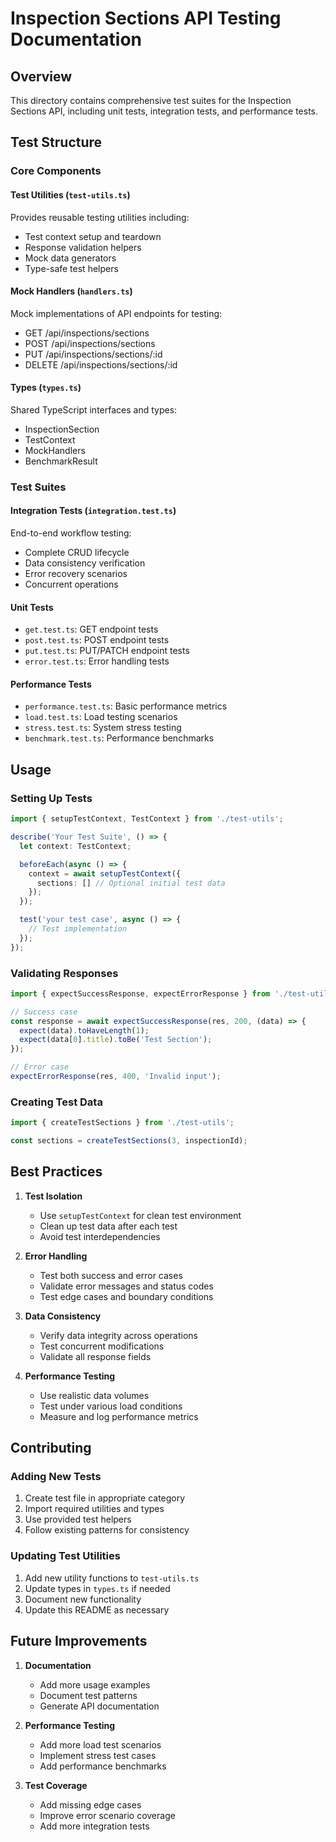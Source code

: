 # Inspection Sections API Testing Documentation

## Overview
This directory contains comprehensive test suites for the Inspection Sections API, including unit tests, integration tests, and performance tests.

## Test Structure

### Core Components

#### Test Utilities (`test-utils.ts`)
Provides reusable testing utilities including:
- Test context setup and teardown
- Response validation helpers
- Mock data generators
- Type-safe test helpers

#### Mock Handlers (`handlers.ts`)
Mock implementations of API endpoints for testing:
- GET /api/inspections/sections
- POST /api/inspections/sections
- PUT /api/inspections/sections/:id
- DELETE /api/inspections/sections/:id

#### Types (`types.ts`)
Shared TypeScript interfaces and types:
- InspectionSection
- TestContext
- MockHandlers
- BenchmarkResult

### Test Suites

#### Integration Tests (`integration.test.ts`)
End-to-end workflow testing:
- Complete CRUD lifecycle
- Data consistency verification
- Error recovery scenarios
- Concurrent operations

#### Unit Tests
- `get.test.ts`: GET endpoint tests
- `post.test.ts`: POST endpoint tests
- `put.test.ts`: PUT/PATCH endpoint tests
- `error.test.ts`: Error handling tests

#### Performance Tests
- `performance.test.ts`: Basic performance metrics
- `load.test.ts`: Load testing scenarios
- `stress.test.ts`: System stress testing
- `benchmark.test.ts`: Performance benchmarks

## Usage

### Setting Up Tests
```typescript
import { setupTestContext, TestContext } from './test-utils';

describe('Your Test Suite', () => {
  let context: TestContext;

  beforeEach(async () => {
    context = await setupTestContext({
      sections: [] // Optional initial test data
    });
  });

  test('your test case', async () => {
    // Test implementation
  });
});
```

### Validating Responses
```typescript
import { expectSuccessResponse, expectErrorResponse } from './test-utils';

// Success case
const response = await expectSuccessResponse(res, 200, (data) => {
  expect(data).toHaveLength(1);
  expect(data[0].title).toBe('Test Section');
});

// Error case
expectErrorResponse(res, 400, 'Invalid input');
```

### Creating Test Data
```typescript
import { createTestSections } from './test-utils';

const sections = createTestSections(3, inspectionId);
```

## Best Practices

1. **Test Isolation**
   - Use `setupTestContext` for clean test environment
   - Clean up test data after each test
   - Avoid test interdependencies

2. **Error Handling**
   - Test both success and error cases
   - Validate error messages and status codes
   - Test edge cases and boundary conditions

3. **Data Consistency**
   - Verify data integrity across operations
   - Test concurrent modifications
   - Validate all response fields

4. **Performance Testing**
   - Use realistic data volumes
   - Test under various load conditions
   - Measure and log performance metrics

## Contributing

### Adding New Tests
1. Create test file in appropriate category
2. Import required utilities and types
3. Use provided test helpers
4. Follow existing patterns for consistency

### Updating Test Utilities
1. Add new utility functions to `test-utils.ts`
2. Update types in `types.ts` if needed
3. Document new functionality
4. Update this README as necessary

## Future Improvements

1. **Documentation**
   - Add more usage examples
   - Document test patterns
   - Generate API documentation

2. **Performance Testing**
   - Add more load test scenarios
   - Implement stress test cases
   - Add performance benchmarks

3. **Test Coverage**
   - Add missing edge cases
   - Improve error scenario coverage
   - Add more integration tests
